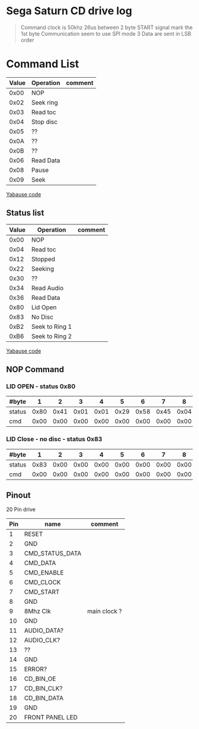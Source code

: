 # Sega Saturn CD drive log

> Command clock is 50khz
> 26us between 2 byte
> START signal mark the 1st byte
> Communication seem to use SPI mode 3 
> Data are sent in LSB order

# Command List

| Value | Operation              | comment       |
| ----- | ---------------------- | ------------  |
|  0x00 | NOP                    |               |
|  0x02 | Seek ring              |               |
|  0x03 | Read toc               |               |
|  0x04 | Stop disc              |               |
|  0x05 | ??                     |               |
|  0x0A | ??                     |               |
|  0x0B | ??                     |               |
|  0x06 | Read Data              |               |
|  0x08 | Pause                  |               |
|  0x09 | Seek                   |               |

[Yabause code](https://github.com/Yabause/yabause/blob/7e38821dbac265490f115e163c523a939acda759/yabause/src/cd_drive.c#L513)

## Status list

| Value | Operation              | comment       |
| ----- | ---------------------- | ------------  |
|  0x00 | NOP                    |               |
|  0x04 | Read toc               |               |
|  0x12 | Stopped                |               |
|  0x22 | Seeking                |               |
|  0x30 | ??                     |               |
|  0x34 | Read Audio             |               |
|  0x36 | Read Data              |               |
|  0x80 | Lid Open               |               |
|  0x83 | No Disc                |               |
|  0xB2 | Seek to Ring 1         |               |
|  0xB6 | Seek to Ring 2         |               |

[Yabause code](https://github.com/Yabause/yabause/blob/7e38821dbac265490f115e163c523a939acda759/yabause/src/cd_drive.c#L83)


## NOP Command

### LID OPEN - status 0x80

| #byte  |   1  |   2  |   3  |   4  |   5  |   6  |   7  |   8  |   9  |  10  |  11  |  12  |  13  |
| ------ | ---- | ---- | ---- | ---- | ---- | ---- | ---- | ---- | ---- | ---- | ---- | ---- | ---- |
| status | 0x80 | 0x41 | 0x01 | 0x01 | 0x29 | 0x58 | 0x45 | 0x04 | 0x30 | 0x00 | 0x45 | 0xFD | 0x00 |
| cmd    | 0x00 | 0x00 | 0x00 | 0x00 | 0x00 | 0x00 | 0x00 | 0x00 | 0x00 | 0x00 | 0x00 | 0xFF | 0x00 |

### LID Close - no disc - status 0x83

| #byte  |   1  |   2  |   3  |   4  |   5  |   6  |   7  |   8  |   9  |  10  |  11  |  12  |  13  |
| ------ | ---- | ---- | ---- | ---- | ---- | ---- | ---- | ---- | ---- | ---- | ---- | ---- | ---- |
| status | 0x83 | 0x00 | 0x00 | 0x00 | 0x00 | 0x00 | 0x00 | 0x00 | 0x00 | 0x00 | 0x00 | 0x7C | 0x00 |
| cmd    | 0x00 | 0x00 | 0x00 | 0x00 | 0x00 | 0x00 | 0x00 | 0x00 | 0x00 | 0x00 | 0x00 | 0xFF | 0x00 |


## Pinout
20 Pin drive

| Pin   | name              | comment       |
| ----- | ----------------- | ------------  |
|  1    | RESET             |               |
|  2    | GND               |               |
|  3    | CMD_STATUS_DATA   |               |
|  4    | CMD_DATA          |               |
|  5    | CMD_ENABLE        |               |
|  6    | CMD_CLOCK         |               |
|  7    | CMD_START         |               |
|  8    | GND               |               |
|  9    | 8Mhz Clk          | main clock ?  |
| 10    | GND               |               |
| 11    | AUDIO_DATA?       |               |
| 12    | AUDIO_CLK?        |               |
| 13    | ??                |               |
| 14    | GND               |               |
| 15    | ERROR?            |               |
| 16    | CD_BIN_OE         |               |
| 17    | CD_BIN_CLK?       |               |
| 18    | CD_BIN_DATA       |               |
| 19    | GND               |               |
| 20    | FRONT PANEL LED   |               |

